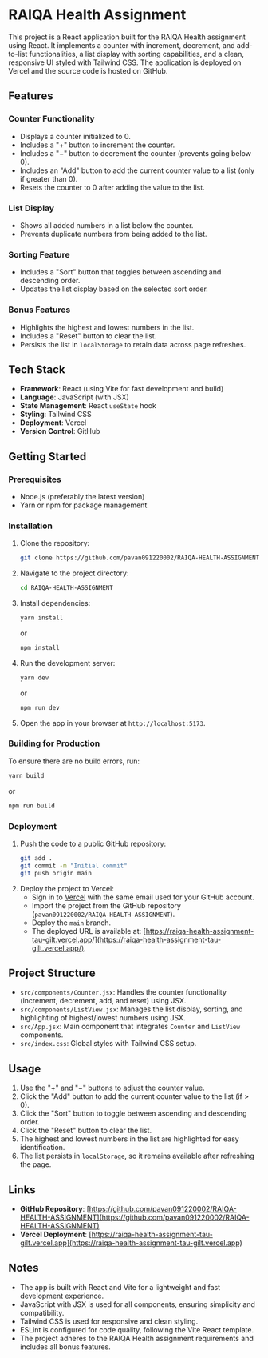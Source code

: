 # RAIQA Health Assignment

This project is a React application built for the RAIQA Health assignment using React. It implements a counter with increment, decrement, and add-to-list functionalities, a list display with sorting capabilities, and a clean, responsive UI styled with Tailwind CSS. The application is deployed on Vercel and the source code is hosted on GitHub.

## Features

### Counter Functionality
- Displays a counter initialized to 0.
- Includes a "+" button to increment the counter.
- Includes a "−" button to decrement the counter (prevents going below 0).
- Includes an "Add" button to add the current counter value to a list (only if greater than 0).
- Resets the counter to 0 after adding the value to the list.

### List Display
- Shows all added numbers in a list below the counter.
- Prevents duplicate numbers from being added to the list.

### Sorting Feature
- Includes a "Sort" button that toggles between ascending and descending order.
- Updates the list display based on the selected sort order.

### Bonus Features
- Highlights the highest and lowest numbers in the list.
- Includes a "Reset" button to clear the list.
- Persists the list in `localStorage` to retain data across page refreshes.

## Tech Stack
- **Framework**: React (using Vite for fast development and build)
- **Language**: JavaScript (with JSX)
- **State Management**: React `useState` hook
- **Styling**: Tailwind CSS
- **Deployment**: Vercel
- **Version Control**: GitHub

## Getting Started

### Prerequisites
- Node.js (preferably the latest version)
- Yarn or npm for package management

### Installation
1. Clone the repository:
   ```bash
   git clone https://github.com/pavan091220002/RAIQA-HEALTH-ASSIGNMENT.git
   ```
2. Navigate to the project directory:
   ```bash
   cd RAIQA-HEALTH-ASSIGNMENT
   ```
3. Install dependencies:
   ```bash
   yarn install
   ```
   or
   ```bash
   npm install
   ```
4. Run the development server:
   ```bash
   yarn dev
   ```
   or
   ```bash
   npm run dev
   ```
5. Open the app in your browser at `http://localhost:5173`.

### Building for Production
To ensure there are no build errors, run:
```bash
yarn build
```
or
```bash
npm run build
```

### Deployment
1. Push the code to a public GitHub repository:
   ```bash
   git add .
   git commit -m "Initial commit"
   git push origin main
   ```
2. Deploy the project to Vercel:
   - Sign in to [Vercel](https://vercel.com) with the same email used for your GitHub account.
   - Import the project from the GitHub repository (`pavan091220002/RAIQA-HEALTH-ASSIGNMENT`).
   - Deploy the `main` branch.
   - The deployed URL is available at: [https://raiqa-health-assignment-tau-gilt.vercel.app/](https://raiqa-health-assignment-tau-gilt.vercel.app/).

## Project Structure
- `src/components/Counter.jsx`: Handles the counter functionality (increment, decrement, add, and reset) using JSX.
- `src/components/ListView.jsx`: Manages the list display, sorting, and highlighting of highest/lowest numbers using JSX.
- `src/App.jsx`: Main component that integrates `Counter` and `ListView` components.
- `src/index.css`: Global styles with Tailwind CSS setup.

## Usage
1. Use the "+" and "−" buttons to adjust the counter value.
2. Click the "Add" button to add the current counter value to the list (if > 0).
3. Click the "Sort" button to toggle between ascending and descending order.
4. Click the "Reset" button to clear the list.
5. The highest and lowest numbers in the list are highlighted for easy identification.
6. The list persists in `localStorage`, so it remains available after refreshing the page.

## Links
- **GitHub Repository**: [https://github.com/pavan091220002/RAIQA-HEALTH-ASSIGNMENT](https://github.com/pavan091220002/RAIQA-HEALTH-ASSIGNMENT)
- **Vercel Deployment**: [https://raiqa-health-assignment-tau-gilt.vercel.app](https://raiqa-health-assignment-tau-gilt.vercel.app)

## Notes
- The app is built with React and Vite for a lightweight and fast development experience.
- JavaScript with JSX is used for all components, ensuring simplicity and compatibility.
- Tailwind CSS is used for responsive and clean styling.
- ESLint is configured for code quality, following the Vite React template.
- The project adheres to the RAIQA Health assignment requirements and includes all bonus features.

